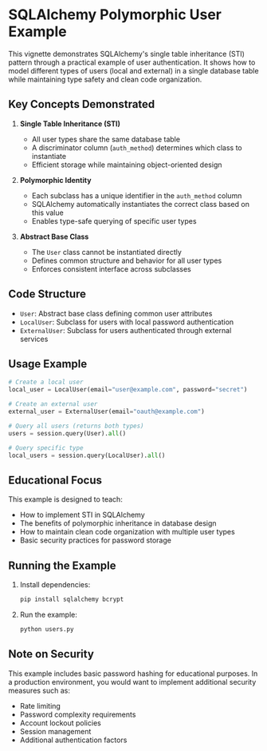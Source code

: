 # SQLAlchemy Polymorphic User Example

This vignette demonstrates SQLAlchemy's single table inheritance (STI) pattern through a practical example of user authentication. It shows how to model different types of users (local and external) in a single database table while maintaining type safety and clean code organization.

## Key Concepts Demonstrated

1. **Single Table Inheritance (STI)**
   - All user types share the same database table
   - A discriminator column (`auth_method`) determines which class to instantiate
   - Efficient storage while maintaining object-oriented design

2. **Polymorphic Identity**
   - Each subclass has a unique identifier in the `auth_method` column
   - SQLAlchemy automatically instantiates the correct class based on this value
   - Enables type-safe querying of specific user types

3. **Abstract Base Class**
   - The `User` class cannot be instantiated directly
   - Defines common structure and behavior for all user types
   - Enforces consistent interface across subclasses

## Code Structure

- `User`: Abstract base class defining common user attributes
- `LocalUser`: Subclass for users with local password authentication
- `ExternalUser`: Subclass for users authenticated through external services

## Usage Example

```python
# Create a local user
local_user = LocalUser(email="user@example.com", password="secret")

# Create an external user
external_user = ExternalUser(email="oauth@example.com")

# Query all users (returns both types)
users = session.query(User).all()

# Query specific type
local_users = session.query(LocalUser).all()
```

## Educational Focus

This example is designed to teach:
- How to implement STI in SQLAlchemy
- The benefits of polymorphic inheritance in database design
- How to maintain clean code organization with multiple user types
- Basic security practices for password storage

## Running the Example

1. Install dependencies:
   ```bash
   pip install sqlalchemy bcrypt
   ```

2. Run the example:
   ```bash
   python users.py
   ```

## Note on Security

This example includes basic password hashing for educational purposes. In a production environment, you would want to implement additional security measures such as:
- Rate limiting
- Password complexity requirements
- Account lockout policies
- Session management
- Additional authentication factors

